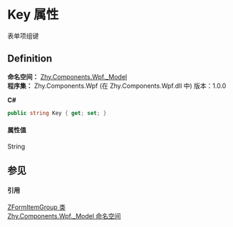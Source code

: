 # Key 属性


表单项组键



## Definition
**命名空间：** <a href="N_Zhy_Components_Wpf__Model.md">Zhy.Components.Wpf._Model</a>  
**程序集：** Zhy.Components.Wpf (在 Zhy.Components.Wpf.dll 中) 版本：1.0.0

**C#**
``` C#
public string Key { get; set; }
```



#### 属性值
String

## 参见


#### 引用
<a href="T_Zhy_Components_Wpf__Model_ZFormItemGroup.md">ZFormItemGroup 类</a>  
<a href="N_Zhy_Components_Wpf__Model.md">Zhy.Components.Wpf._Model 命名空间</a>  
